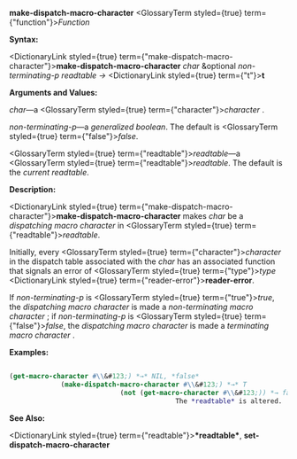 **make-dispatch-macro-character** <GlossaryTerm styled={true} term={"function"}><i>Function</i></GlossaryTerm> 



**Syntax:** 



<DictionaryLink styled={true} term={"make-dispatch-macro-character"}><b>make-dispatch-macro-character</b></DictionaryLink> *char* &amp;optional *non-terminating-p readtable →* <DictionaryLink styled={true} term={"t"}><b>t</b></DictionaryLink> 



**Arguments and Values:** 



*char*—a <GlossaryTerm styled={true} term={"character"}><i>character</i></GlossaryTerm> . 



*non-terminating-p*—a *generalized boolean*. The default is <GlossaryTerm styled={true} term={"false"}><i>false</i></GlossaryTerm>. 



<GlossaryTerm styled={true} term={"readtable"}><i>readtable</i></GlossaryTerm>—a <GlossaryTerm styled={true} term={"readtable"}><i>readtable</i></GlossaryTerm>. The default is the *current readtable*. 



**Description:** 



<DictionaryLink styled={true} term={"make-dispatch-macro-character"}><b>make-dispatch-macro-character</b></DictionaryLink> makes *char* be a *dispatching macro character* in <GlossaryTerm styled={true} term={"readtable"}><i>readtable</i></GlossaryTerm>. 



Initially, every <GlossaryTerm styled={true} term={"character"}><i>character</i></GlossaryTerm> in the dispatch table associated with the *char* has an associated function that signals an error of <GlossaryTerm styled={true} term={"type"}><i>type</i></GlossaryTerm> <DictionaryLink styled={true} term={"reader-error"}><b>reader-error</b></DictionaryLink>. 







 



 



If *non-terminating-p* is <GlossaryTerm styled={true} term={"true"}><i>true</i></GlossaryTerm>, the *dispatching macro character* is made a *non-terminating macro character* ; if *non-terminating-p* is <GlossaryTerm styled={true} term={"false"}><i>false</i></GlossaryTerm>, the *dispatching macro character* is made a *terminating macro character* . 



**Examples:**
```lisp

(get-macro-character #\\&#123;) *→* NIL, *false* 
		     (make-dispatch-macro-character #\\&#123;) *→* T 
						    (not (get-macro-character #\\&#123;)) *→ false* 
									      The *readtable* is altered. 

```
**See Also:** 



<DictionaryLink styled={true} term={"readtable"}><b>\*readtable\*</b></DictionaryLink>, **set-dispatch-macro-character** 



